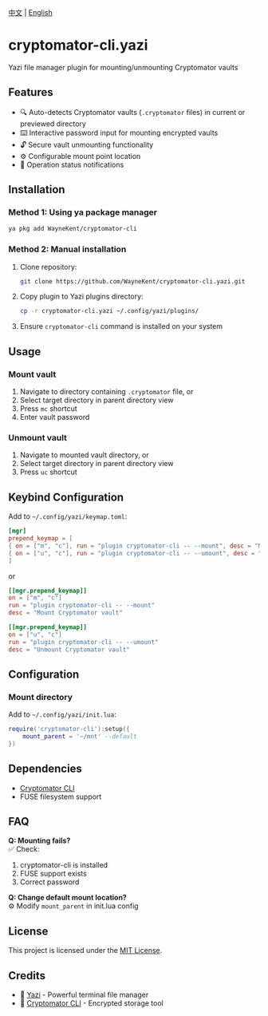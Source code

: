 [中文](README.zh-CN.md) | [English](README.md)

# cryptomator-cli.yazi

Yazi file manager plugin for mounting/unmounting Cryptomator vaults

## Features

- 🔍 Auto-detects Cryptomator vaults (`.cryptomator` files) in current or previewed directory
- ⌨️ Interactive password input for mounting encrypted vaults
- 🔓 Secure vault unmounting functionality
- ⚙️ Configurable mount point location
- 💬 Operation status notifications

## Installation

### Method 1: Using ya package manager

```bash
ya pkg add WayneKent/cryptomator-cli
```

### Method 2: Manual installation

1. Clone repository:
    ```bash
    git clone https://github.com/WayneKent/cryptomator-cli.yazi.git
    ```
2. Copy plugin to Yazi plugins directory:
    ```bash
    cp -r cryptomator-cli.yazi ~/.config/yazi/plugins/
    ```
3. Ensure `cryptomator-cli` command is installed on your system

## Usage

### Mount vault

1. Navigate to directory containing `.cryptomator` file, or
2. Select target directory in parent directory view
3. Press `mc` shortcut
4. Enter vault password

### Unmount vault

1. Navigate to mounted vault directory, or
2. Select target directory in parent directory view
3. Press `uc` shortcut

## Keybind Configuration

Add to `~/.config/yazi/keymap.toml`:

```toml
[mgr]
prepend_keymap = [
{ on = ["m", "c"], run = "plugin cryptomator-cli -- --mount", desc = "Mount Cryptomator vault" },
{ on = ["u", "c"], run = "plugin cryptomator-cli -- --umount", desc = "Unmount Cryptomator vault"},
]
```

or

```toml
[[mgr.prepend_keymap]]
on = ["m", "c"]
run = "plugin cryptomator-cli -- --mount"
desc = "Mount Cryptomator vault"

[[mgr.prepend_keymap]]
on = ["u", "c"]
run = "plugin cryptomator-cli -- --umount"
desc = "Unmount Cryptomator vault"
```

## Configuration

### Mount directory

Add to `~/.config/yazi/init.lua`:

```lua
require('cryptomator-cli'):setup({
    mount_parent = '~/mnt' --default
})
```

## Dependencies

- [Cryptomator CLI](https://github.com/cryptomator/cli)
- FUSE filesystem support

## FAQ

**Q: Mounting fails?**  
✅ Check:

1. cryptomator-cli is installed
2. FUSE support exists
3. Correct password

**Q: Change default mount location?**  
⚙️ Modify `mount_parent` in init.lua config

## License

This project is licensed under the [MIT License](LICENSE).

## Credits

- 🦆 [Yazi](https://github.com/sxyazi/yazi) - Powerful terminal file manager
- 🔐 [Cryptomator CLI](https://github.com/cryptomator/cli) - Encrypted storage tool
